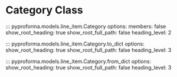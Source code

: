 # Category Class

::: pyproforma.models.line_item.Category
    options:
      members: false
      show_root_heading: true
      show_root_full_path: false
      heading_level: 2

::: pyproforma.models.line_item.Category.to_dict
    options:
      show_root_heading: true
      show_root_full_path: false
      heading_level: 3

::: pyproforma.models.line_item.Category.from_dict
    options:
      show_root_heading: true
      show_root_full_path: false
      heading_level: 3

